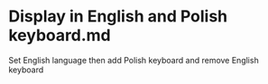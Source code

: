 # Display in English and Polish keyboard.md
Set English language then add Polish keyboard and remove English keyboard